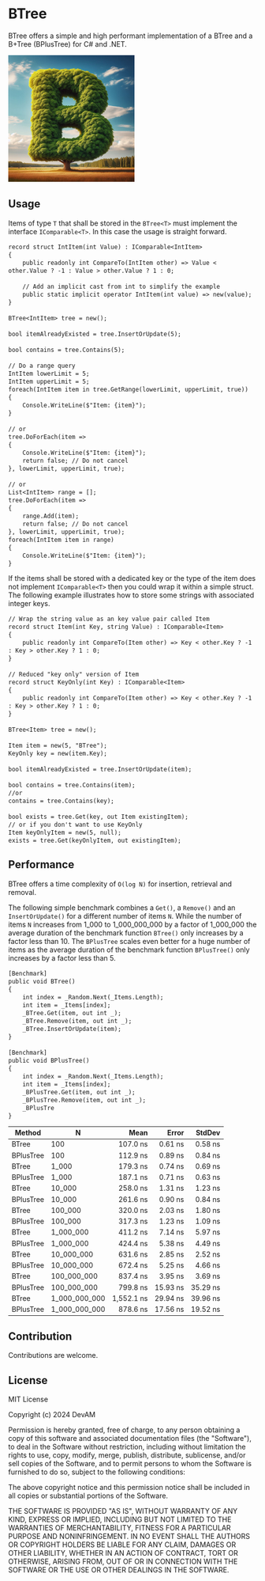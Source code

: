 # BTree

BTree offers a simple and high performant implementation of a BTree and a B+Tree (BPlusTree) for C# and .NET.


<img src="https://github.com/CodeDevAM/BTree/blob/main/icon.jpeg" width="256" height="256"/>

## Usage
Items of type `T` that shall be stored in the `BTree<T>` must implement the interface `IComparable<T>`. In this case the usage is straight forward.

```CSharp
record struct IntItem(int Value) : IComparable<IntItem>
{
    public readonly int CompareTo(IntItem other) => Value < other.Value ? -1 : Value > other.Value ? 1 : 0;

    // Add an implicit cast from int to simplify the example
    public static implicit operator IntItem(int value) => new(value);
}

BTree<IntItem> tree = new();

bool itemAlreadyExisted = tree.InsertOrUpdate(5);

bool contains = tree.Contains(5);

// Do a range query
IntItem lowerLimit = 5;
IntItem upperLimit = 5;
foreach(IntItem item in tree.GetRange(lowerLimit, upperLimit, true))
{
    Console.WriteLine($"Item: {item}");
}

// or
tree.DoForEach(item => 
{
    Console.WriteLine($"Item: {item}");
    return false; // Do not cancel
}, lowerLimit, upperLimit, true);

// or
List<IntItem> range = [];
tree.DoForEach(item => 
{
    range.Add(item);
    return false; // Do not cancel
}, lowerLimit, upperLimit, true);
foreach(IntItem item in range)
{
    Console.WriteLine($"Item: {item}");
}

```

If the items shall be stored with a dedicated key or the type of the item does not implement `IComparable<T>` then you could wrap it within a simple struct. The following example illustrates how to store some strings with associated integer keys.

```CSharp
// Wrap the string value as an key value pair called Item
record struct Item(int Key, string Value) : IComparable<Item>
{
    public readonly int CompareTo(Item other) => Key < other.Key ? -1 : Key > other.Key ? 1 : 0;
}

// Reduced "key only" version of Item
record struct KeyOnly(int Key) : IComparable<Item>
{
    public readonly int CompareTo(Item other) => Key < other.Key ? -1 : Key > other.Key ? 1 : 0;
}

BTree<Item> tree = new();

Item item = new(5, "BTree");
KeyOnly key = new(item.Key);

bool itemAlreadyExisted = tree.InsertOrUpdate(item);

bool contains = tree.Contains(item);
//or
contains = tree.Contains(key);

bool exists = tree.Get(key, out Item existingItem);
// or if you don't want to use KeyOnly
Item keyOnlyItem = new(5, null);
exists = tree.Get(keyOnlyItem, out existingItem);
```

## Performance

BTree offers a time complexity of `O(log N)` for insertion, retrieval and removal.

The following simple benchmark combines a `Get()`, a `Remove()` and an `InsertOrUpdate()` for a different number of items `N`.
While the number of items `N` increases from 1_000 to 1_000_000_000 by a factor of 1_000_000 the average duration of the benchmark function `BTree()` only increases by a factor less than 10.
The `BPlusTree` scales even better for a huge number of items as the average duration of the benchmark function `BPlusTree()` only increases by a factor less than 5.


```CSharp
[Benchmark]
public void BTree()
{
    int index = _Random.Next(_Items.Length);
    int item = _Items[index];
    _BTree.Get(item, out int _);
    _BTree.Remove(item, out int _);
    _BTree.InsertOrUpdate(item);
}

[Benchmark]
public void BPlusTree()
{
    int index = _Random.Next(_Items.Length);
    int item = _Items[index];
    _BPlusTree.Get(item, out int _);
    _BPlusTree.Remove(item, out int _);
    _BPlusTre
}
```

| Method    | N             | Mean       | Error    | StdDev   |
|---------- |-------------- |-----------:|---------:|---------:|
| BTree     | 100           |   107.0 ns |  0.61 ns |  0.58 ns |
| BPlusTree | 100           |   112.9 ns |  0.89 ns |  0.84 ns |
| BTree     | 1_000         |   179.3 ns |  0.74 ns |  0.69 ns |
| BPlusTree | 1_000         |   187.1 ns |  0.71 ns |  0.63 ns |
| BTree     | 10_000        |   258.0 ns |  1.31 ns |  1.23 ns |
| BPlusTree | 10_000        |   261.6 ns |  0.90 ns |  0.84 ns |
| BTree     | 100_000       |   320.0 ns |  2.03 ns |  1.80 ns |
| BPlusTree | 100_000       |   317.3 ns |  1.23 ns |  1.09 ns |
| BTree     | 1_000_000     |   411.2 ns |  7.14 ns |  5.97 ns |
| BPlusTree | 1_000_000     |   424.4 ns |  5.38 ns |  4.49 ns |
| BTree     | 10_000_000    |   631.6 ns |  2.85 ns |  2.52 ns |
| BPlusTree | 10_000_000    |   672.4 ns |  5.25 ns |  4.66 ns |
| BTree     | 100_000_000   |   837.4 ns |  3.95 ns |  3.69 ns |
| BPlusTree | 100_000_000   |   799.8 ns | 15.93 ns | 35.29 ns |
| BTree     | 1_000_000_000 | 1,552.1 ns | 29.94 ns | 39.96 ns |
| BPlusTree | 1_000_000_000 |   878.6 ns | 17.56 ns | 19.52 ns |


## Contribution

Contributions are welcome.

## License

MIT License

Copyright (c) 2024 DevAM

Permission is hereby granted, free of charge, to any person obtaining a copy
of this software and associated documentation files (the "Software"), to deal
in the Software without restriction, including without limitation the rights
to use, copy, modify, merge, publish, distribute, sublicense, and/or sell
copies of the Software, and to permit persons to whom the Software is
furnished to do so, subject to the following conditions:

The above copyright notice and this permission notice shall be included in all
copies or substantial portions of the Software.

THE SOFTWARE IS PROVIDED "AS IS", WITHOUT WARRANTY OF ANY KIND, EXPRESS OR
IMPLIED, INCLUDING BUT NOT LIMITED TO THE WARRANTIES OF MERCHANTABILITY,
FITNESS FOR A PARTICULAR PURPOSE AND NONINFRINGEMENT. IN NO EVENT SHALL THE
AUTHORS OR COPYRIGHT HOLDERS BE LIABLE FOR ANY CLAIM, DAMAGES OR OTHER
LIABILITY, WHETHER IN AN ACTION OF CONTRACT, TORT OR OTHERWISE, ARISING FROM,
OUT OF OR IN CONNECTION WITH THE SOFTWARE OR THE USE OR OTHER DEALINGS IN THE
SOFTWARE.

